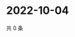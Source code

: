 # 2022-10-04

共 0 条

<!-- BEGIN WEIBO -->
<!-- 最后更新时间 Tue Oct 04 2022 13:50:13 GMT+0800 (China Standard Time) -->

<!-- END WEIBO -->
